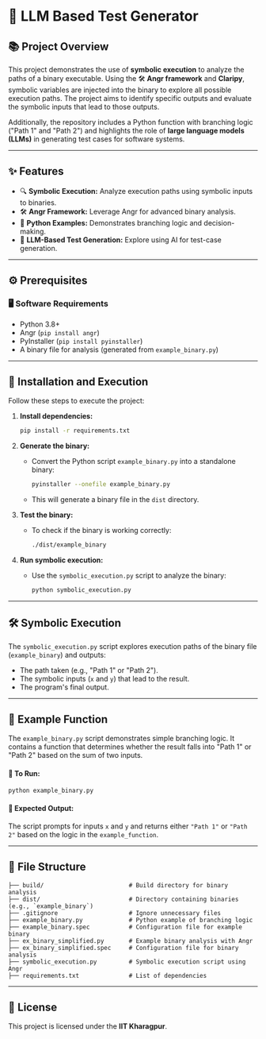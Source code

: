 # 🧩 LLM Based Test Generator

## 📚 Project Overview

This project demonstrates the use of **symbolic execution** to analyze the paths of a binary executable. Using the 🛠️ **Angr framework** and **Claripy**, symbolic variables are injected into the binary to explore all possible execution paths. The project aims to identify specific outputs and evaluate the symbolic inputs that lead to those outputs.

Additionally, the repository includes a Python function with branching logic ("Path 1" and "Path 2") and highlights the role of **large language models (LLMs)** in generating test cases for software systems.

---

## ✨ Features

- 🔍 **Symbolic Execution:** Analyze execution paths using symbolic inputs to binaries.
- 🛠️ **Angr Framework:** Leverage Angr for advanced binary analysis.
- 🐍 **Python Examples:** Demonstrates branching logic and decision-making.
- 🤖 **LLM-Based Test Generation:** Explore using AI for test-case generation.

---

## ⚙️ Prerequisites

### 🖥️ Software Requirements

- Python 3.8+
- Angr (`pip install angr`)
- PyInstaller (`pip install pyinstaller`)
- A binary file for analysis (generated from `example_binary.py`)

---

## 🚀 Installation and Execution

Follow these steps to execute the project:

1. **Install dependencies:**
   ```bash
   pip install -r requirements.txt
   ```

2. **Generate the binary:**
   - Convert the Python script `example_binary.py` into a standalone binary:
     ```bash
     pyinstaller --onefile example_binary.py
     ```
   - This will generate a binary file in the `dist` directory.

3. **Test the binary:**
   - To check if the binary is working correctly:
     ```bash
     ./dist/example_binary
     ```

4. **Run symbolic execution:**
   - Use the `symbolic_execution.py` script to analyze the binary:
     ```bash
     python symbolic_execution.py
     ```

---

## 🛠️ Symbolic Execution

The `symbolic_execution.py` script explores execution paths of the binary file (`example_binary`) and outputs:

- The path taken (e.g., "Path 1" or "Path 2").
- The symbolic inputs (`x` and `y`) that lead to the result.
- The program's final output.

---

## 🐍 Example Function

The `example_binary.py` script demonstrates simple branching logic. It contains a function that determines whether the result falls into "Path 1" or "Path 2" based on the sum of two inputs.

#### 📜 To Run:
```bash
python example_binary.py
```

#### 🎯 Expected Output:
The script prompts for inputs `x` and `y` and returns either `"Path 1"` or `"Path 2"` based on the logic in the `example_function`.

---

## 📂 File Structure

```plaintext
├── build/                        # Build directory for binary analysis
├── dist/                         # Directory containing binaries (e.g., `example_binary`)
├── .gitignore                    # Ignore unnecessary files
├── example_binary.py             # Python example of branching logic
├── example_binary.spec           # Configuration file for example binary
├── ex_binary_simplified.py       # Example binary analysis with Angr
├── ex_binary_simplified.spec     # Configuration file for binary analysis
├── symbolic_execution.py         # Symbolic execution script using Angr
├── requirements.txt              # List of dependencies
```
---

## 📜 License

This project is licensed under the **IIT Kharagpur**.

